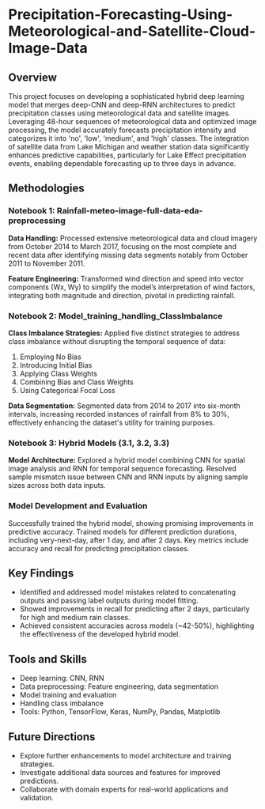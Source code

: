 # Precipitation-Forecasting-Using-Meteorological-and-Satellite-Cloud-Image-Data

## Overview

This project focuses on developing a sophisticated hybrid deep learning model that merges deep-CNN and deep-RNN architectures to predict precipitation classes using meteorological data and satellite images. Leveraging 48-hour sequences of meteorological data and optimized image processing, the model accurately forecasts precipitation intensity and categorizes it into 'no', 'low', 'medium', and 'high' classes. The integration of satellite data from Lake Michigan and weather station data significantly enhances predictive capabilities, particularly for Lake Effect precipitation events, enabling dependable forecasting up to three days in advance.

## Methodologies

### Notebook 1: Rainfall-meteo-image-full-data-eda-preprocessing

**Data Handling:** Processed extensive meteorological data and cloud imagery from October 2014 to March 2017, focusing on the most complete and recent data after identifying missing data segments notably from October 2011 to November 2011.

**Feature Engineering:** Transformed wind direction and speed into vector components (Wx, Wy) to simplify the model’s interpretation of wind factors, integrating both magnitude and direction, pivotal in predicting rainfall.

### Notebook 2: Model_training_handling_ClassImbalance

**Class Imbalance Strategies:** Applied five distinct strategies to address class imbalance without disrupting the temporal sequence of data:

1. Employing No Bias
2. Introducing Initial Bias
3. Applying Class Weights
4. Combining Bias and Class Weights
5. Using Categorical Focal Loss

**Data Segmentation:** Segmented data from 2014 to 2017 into six-month intervals, increasing recorded instances of rainfall from 8% to 30%, effectively enhancing the dataset's utility for training purposes.

### Notebook 3: Hybrid Models (3.1, 3.2, 3.3)

**Model Architecture:** Explored a hybrid model combining CNN for spatial image analysis and RNN for temporal sequence forecasting. Resolved sample mismatch issue between CNN and RNN inputs by aligning sample sizes across both data inputs.

### Model Development and Evaluation

Successfully trained the hybrid model, showing promising improvements in predictive accuracy. Trained models for different prediction durations, including very-next-day, after 1 day, and after 2 days. Key metrics include accuracy and recall for predicting precipitation classes.

## Key Findings

- Identified and addressed model mistakes related to concatenating outputs and passing label outputs during model fitting.
- Showed improvements in recall for predicting after 2 days, particularly for high and medium rain classes.
- Achieved consistent accuracies across models (~42-50%), highlighting the effectiveness of the developed hybrid model.

## Tools and Skills

- Deep learning: CNN, RNN
- Data preprocessing: Feature engineering, data segmentation
- Model training and evaluation
- Handling class imbalance
- Tools: Python, TensorFlow, Keras, NumPy, Pandas, Matplotlib

## Future Directions

- Explore further enhancements to model architecture and training strategies.
- Investigate additional data sources and features for improved predictions.
- Collaborate with domain experts for real-world applications and validation.